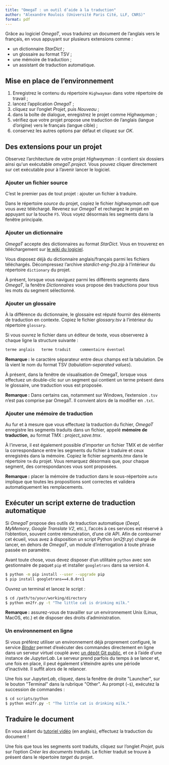 ```yaml
---
title: "OmegaT : un outil d’aide à la traduction"
author: "Alexandre Roulois (Université Paris Cité, LLF, CNRS)"
format: pdf
---
```


Grâce au logiciel *OmegaT*, vous traduirez un document de l’anglais vers le français, en vous appuyant sur plusieurs extensions comme :

- un dictionnaire *StarDict* ;
- un glossaire au format TSV ;
- une mémoire de traduction ;
- un assistant de traduction automatique.

## Mise en place de l’environnement

1. Enregistrez le contenu du répertoire `Highwayman` dans votre répertoire de travail ;
2. lancez l’application *OmegaT* ;
3. cliquez sur l’onglet *Projet*, puis *Nouveau* ;
4. dans la boîte de dialogue, enregistrez le projet comme *Highwayman* ;
5. vérifiez que votre projet propose une traduction de l’anglais (langue d’origine) vers le français (langue cible) ;
6. conservez les autres options par défaut et cliquez sur *OK*.

## Des extensions pour un projet

Observez l’architecture de votre projet *Highwayman* : il contient six dossiers ainsi qu'un exécutable *omegaT.project*. Vous pouvez cliquer directement sur cet exécutable pour à l’avenir lancer le logiciel.

### Ajouter un fichier source

C’est le premier pas de tout projet : ajouter un fichier à traduire.

Dans le répertoire *source* du projet, copiez le fichier *highwayman.odt* que vous avez téléchargé. Revenez sur *OmegaT* et rechargez le projet en appuyant sur la touche `F5`. Vous voyez désormais les segments dans la fenêtre principale.

### Ajouter un dictionnaire

*OmegaT* accepte des dictionnaires au format *StarDict*. Vous en trouverez en téléchargement sur [le wiki du logiciel](https://sourceforge.net/p/omegat/wiki/Reference%20Material/).

Vous disposez déjà du dictionnaire anglais/français parmi les fichiers téléchargés. Décompressez l’archive *stardict-eng-fra.zip* à l’intérieur du répertoire `dictionary` du projet.

À présent, lorsque vous naviguez parmi les différents segments dans *OmegaT*, la fenêtre *Dictionnaires* vous propose des traductions pour tous les mots du segment sélectionné.

### Ajouter un glossaire

À la différence du dictionnaire, le glossaire est réputé fournir des éléments de traduction en contexte. Copiez le fichier *glossary.tsv* à l’intérieur du répertoire `glossary`.

Si vous ouvrez le fichier dans un éditeur de texte, vous observerez à chaque ligne la structure suivante :

```txt
terme anglais   terme traduit    commentaire éventuel
```

**Remarque :** le caractère séparateur entre deux champs est la tabulation. De là vient le nom du format TSV (*tabulation-separated values*).

À présent, dans la fenêtre de visualisation de OmegaT, lorsque vous effectuez un double-clic sur un segment qui contient un terme présent dans le glossaire, une traduction vous est proposée.

**Remarque :** Dans certains cas, notamment sur Windows, l’extension `.tsv` n’est pas comprise par OmegaT. Il convient alors de la modifier en `.txt`.

### Ajouter une mémoire de traduction

Au fur et à mesure que vous effectuez la traduction du fichier, *OmegaT* enregistre les segments traduits dans un fichier, appelé **mémoire de traduction**, au format TMX : *project_save.tmx*.

À l’inverse, il est également possible d’importer un fichier TMX et de vérifier la correspondance entre les segments du fichier à traduire et ceux enregistrés dans la mémoire. Copiez le fichier *segments.tmx* dans le répertoire `tm` du projet. Vous remarquez désormais que, pour chaque segment, des correspondances vous sont proposées.

**Remarque :** placer la mémoire de traduction dans le sous-répertoire `auto` implique que toutes les propositions sont correctes et validera automatiquement les remplacements.

## Exécuter un script externe de traduction automatique

Si *OmegaT* propose des outils de traduction automatique (*Deepl*, *MyMemory*, *Google Translate V2*, etc.), l’accès à ces services est réservé à l’obtention, souvent contre rémunération, d’une clé API. Afin de contourner cet écueil, vous avez à disposition un script Python (*en2fr.py*) chargé de lancer, en dehors de *OmegaT*, un module d’interrogation à toute phrase passée en paramètre.

Avant toute chose, vous devez disposer d’un utilitaire `python` avec son gestionnaire de paquet `pip` et installer `googletrans` dans sa version 4.

```bash
$ python -m pip install --user --upgrade pip
$ pip install googletrans==4.0.0rc1
```

Ouvrez un terminal et lancez le script :

```bash
$ cd /path/to/your/working/directory
$ python en2fr.py -t "The little cat is drinking milk."
```

**Remarque :** assurez-vous de travailler sur un environnement Unix (Linux, MacOS, etc.) et de disposer des droits d’administration.

### Un environnement en ligne

Si vous préférez utiliser un environnement déjà proprement configuré, le service [*Binder*](https://mybinder.org/v2/gh/Alex-bzh/python-M2ILTS/main) permet d’exécuter des commandes directement en ligne dans un serveur virtuel couplé avec [un dépôt Git public](https://github.com/Alex-bzh/python-M2ILTS), et ce à l’aide d’une instance de *JupyterLab*. Le serveur prend parfois du temps à se lancer et, une fois en place, il peut également s’éteindre après une période d’inactivité. Il suffit alors de le relancer.

Une fois sur *JupyterLab*, cliquez, dans la fenêtre de droite "Launcher", sur le bouton "Terminal" dans la rubrique "Other". Au prompt (`~$`), exécutez la succession de commandes :

```bash
$ cd scripts/python
$ python en2fr.py -t "The little cat is drinking milk."
```

## Traduire le document

En vous aidant du [tutoriel vidéo](https://youtu.be/3Wv79R9Sp6E) (en anglais), effectuez la traduction du document !

Une fois que tous les segments sont traduits, cliquez sur l’onglet *Projet*, puis sur l’option *Créer les documents traduits*. Le fichier traduit se trouve à présent dans le répertoire *target* du projet.
